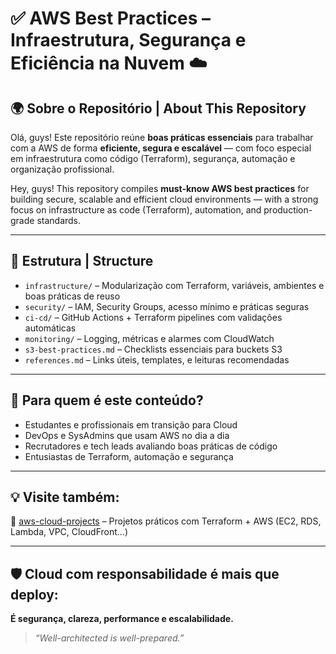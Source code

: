 # ✅ AWS Best Practices – Infraestrutura, Segurança e Eficiência na Nuvem ☁️

## 🌍 Sobre o Repositório | About This Repository

Olá, guys! Este repositório reúne **boas práticas essenciais** para trabalhar com a AWS de forma **eficiente, segura e escalável** — com foco especial em infraestrutura como código (Terraform), segurança, automação e organização profissional.

Hey, guys! This repository compiles **must-know AWS best practices** for building secure, scalable and efficient cloud environments — with a strong focus on infrastructure as code (Terraform), automation, and production-grade standards.

---

## 📁 Estrutura | Structure

- `infrastructure/` – Modularização com Terraform, variáveis, ambientes e boas práticas de reuso
- `security/` – IAM, Security Groups, acesso mínimo e práticas seguras
- `ci-cd/` – GitHub Actions + Terraform pipelines com validações automáticas
- `monitoring/` – Logging, métricas e alarmes com CloudWatch
- `s3-best-practices.md` – Checklists essenciais para buckets S3
- `references.md` – Links úteis, templates, e leituras recomendadas

---

## 🚀 Para quem é este conteúdo?

- Estudantes e profissionais em transição para Cloud
- DevOps e SysAdmins que usam AWS no dia a dia
- Recrutadores e tech leads avaliando boas práticas de código
- Entusiastas de Terraform, automação e segurança

---

## 💡 Visite também:

📌 [aws-cloud-projects](https://github.com/Emersoft76/aws-cloud-projects) – Projetos práticos com Terraform + AWS (EC2, RDS, Lambda, VPC, CloudFront...)

---

## 🛡️ Cloud com responsabilidade é mais que deploy:
**É segurança, clareza, performance e escalabilidade.**

> *“Well-architected is well-prepared.”*
